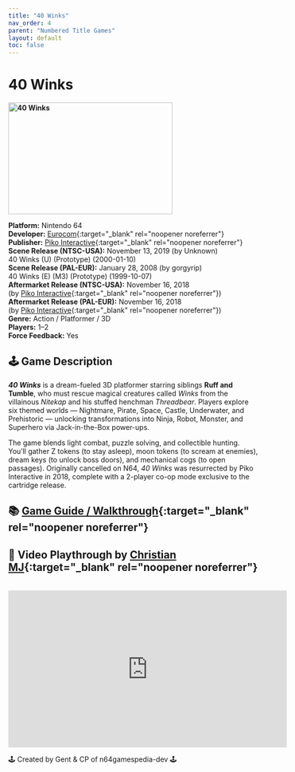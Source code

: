 ```yaml
---
title: "40 Winks"
nav_order: 4
parent: "Numbered Title Games"
layout: default
toc: false
---
```


# 40 Winks

<b>
  <img src="https://raw.githubusercontent.com/TheGent/n64gamespedia/main/media/usa/40-winks-piko-usa.jpg"
       alt="40 Winks"
       width="330"
       height="224" />
</b>

**Platform:** Nintendo 64  
**Developer:** [Eurocom](https://en.wikipedia.org/wiki/Eurocom){:target="_blank" rel="noopener noreferrer"}  
**Publisher:** [Piko Interactive](https://en.wikipedia.org/wiki/Piko_Interactive){:target="_blank" rel="noopener noreferrer"}  
**Scene Release (NTSC-USA):** November 13, 2019 (by Unknown)  
40 Winks (U) (Prototype) (2000-01-10)  
**Scene Release (PAL-EUR):** January 28, 2008 (by gorgyrip)  
40 Winks (E) (M3) (Prototype) (1999-10-07)  
**Aftermarket Release (NTSC-USA):** November 16, 2018  
(by [Piko Interactive](https://en.wikipedia.org/wiki/Piko_Interactive){:target="_blank" rel="noopener noreferrer"})  
**Aftermarket Release (PAL-EUR):** November 16, 2018  
(by [Piko Interactive](https://en.wikipedia.org/wiki/Piko_Interactive){:target="_blank" rel="noopener noreferrer"})  
**Genre:** Action / Platformer / 3D  
**Players:** 1–2  
**Force Feedback:** Yes  

## 🕹️ Game Description

_**40 Winks**_ is a dream-fueled 3D platformer starring siblings **Ruff and Tumble**, who must rescue magical creatures called *Winks* from the villainous *Nitekap* and his stuffed henchman *Threadbear*. Players explore six themed worlds — Nightmare, Pirate, Space, Castle, Underwater, and Prehistoric — unlocking transformations into Ninja, Robot, Monster, and Superhero via Jack-in-the-Box power-ups.

The game blends light combat, puzzle solving, and collectible hunting. You’ll gather Z tokens (to stay asleep), moon tokens (to scream at enemies), dream keys (to unlock boss doors), and mechanical cogs (to open passages). Originally cancelled on N64, *40 Winks* was resurrected by Piko Interactive in 2018, complete with a 2-player co-op mode exclusive to the cartridge release.

## 📚 [Game Guide / Walkthrough](https://gamefaqs.gamespot.com/ps/196519-40-winks/faqs/18903){:target="_blank" rel="noopener noreferrer"}

## 🎥 Video Playthrough by [Christian MJ](https://www.youtube.com/channel/UC3C1b82ZVFwfQ9QKYREZrmg){:target="_blank" rel="noopener noreferrer"}

<br />

<iframe width="560" height="315"
        src="https://www.youtube.com/embed/videoseries?list=PLWFWtJimxpDjUy6jp_bXt3zHmuWySabIq"
        title="40 Winks – Christian MJ Playlist"
        frameborder="0"
        allowfullscreen></iframe>

🕹️ Created by Gent & CP of n64gamespedia-dev 🕹️

<!-- Vault Format: n64gamespedia-dev -->
<!-- Protocol Source: _vault-specs/format-protocol.md -->
